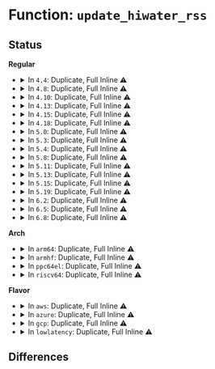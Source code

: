 # Function: <code>update_hiwater_rss</code>

## Status
<b>Regular</b>
<ul>
<li>
<details>
<summary>In <code>4.4</code>: Duplicate, Full Inline ⚠️</summary>

**Collision:** Static Duplication

**Inline:** Full

**Transformation:** False

**Instances:**

```
In mm/memory.c (ffffffff811bde03)
Location: include/linux/mm.h:1401
Inline: True
Inline callers:
  - mm/memory.c:zap_page_range_single
  - mm/memory.c:zap_page_range
```
```
In mm/mmap.c (ffffffff811c4182)
Location: include/linux/mm.h:1401
Inline: True
Inline callers:
  - mm/mmap.c:unmap_region
```
```
In mm/rmap.c (ffffffff811cb1e6)
Location: include/linux/mm.h:1401
Inline: True
Inline callers:
  - mm/rmap.c:try_to_unmap_one
```
</details>
</li>
<li>
<details>
<summary>In <code>4.8</code>: Duplicate, Full Inline ⚠️</summary>

**Collision:** Static Duplication

**Inline:** Full

**Transformation:** False

**Instances:**

```
In mm/memory.c (ffffffff811d9623)
Location: include/linux/mm.h:1511
Inline: True
Inline callers:
  - mm/memory.c:zap_page_range_single
  - mm/memory.c:zap_page_range
```
```
In mm/mmap.c (ffffffff811e0042)
Location: include/linux/mm.h:1511
Inline: True
Inline callers:
  - mm/mmap.c:unmap_region
```
```
In mm/rmap.c (ffffffff811e82a0)
Location: include/linux/mm.h:1511
Inline: True
Inline callers:
  - mm/rmap.c:try_to_unmap_one
```
```
In mm/madvise.c (ffffffff811ee70e)
Location: include/linux/mm.h:1511
Inline: True
Inline callers:
  - mm/madvise.c:madvise_free_single_vma
```
</details>
</li>
<li>
<details>
<summary>In <code>4.10</code>: Duplicate, Full Inline ⚠️</summary>

**Collision:** Static Duplication

**Inline:** Full

**Transformation:** False

**Instances:**

```
In mm/memory.c (ffffffff811e8a33)
Location: include/linux/mm.h:1485
Inline: True
Inline callers:
  - mm/memory.c:zap_page_range_single
  - mm/memory.c:zap_page_range
```
```
In mm/mmap.c (ffffffff811eff92)
Location: include/linux/mm.h:1485
Inline: True
Inline callers:
  - mm/mmap.c:unmap_region
```
```
In mm/rmap.c (ffffffff811f96c9)
Location: include/linux/mm.h:1485
Inline: True
Inline callers:
  - mm/rmap.c:try_to_unmap_one
```
```
In mm/madvise.c (ffffffff811ff05e)
Location: include/linux/mm.h:1485
Inline: True
Inline callers:
  - mm/madvise.c:madvise_free_single_vma
```
</details>
</li>
<li>
<details>
<summary>In <code>4.13</code>: Duplicate, Full Inline ⚠️</summary>

**Collision:** Static Duplication

**Inline:** Full

**Transformation:** False

**Instances:**

```
In mm/memory.c (ffffffff811f3ca3)
Location: include/linux/mm.h:1517
Inline: True
Inline callers:
  - mm/memory.c:zap_page_range_single
  - mm/memory.c:zap_page_range
```
```
In mm/mmap.c (ffffffff811faf12)
Location: include/linux/mm.h:1517
Inline: True
Inline callers:
  - mm/mmap.c:unmap_region
```
```
In mm/rmap.c (ffffffff81204303)
Location: include/linux/mm.h:1517
Inline: True
Inline callers:
  - mm/rmap.c:try_to_unmap_one
```
```
In mm/madvise.c (ffffffff81209c14)
Location: include/linux/mm.h:1517
Inline: True
Inline callers:
  - mm/madvise.c:madvise_free_single_vma
```
</details>
</li>
<li>
<details>
<summary>In <code>4.15</code>: Duplicate, Full Inline ⚠️</summary>

**Collision:** Static Duplication

**Inline:** Full

**Transformation:** False

**Instances:**

```
In mm/memory.c (ffffffff8120b963)
Location: include/linux/mm.h:1591
Inline: True
Inline callers:
  - mm/memory.c:zap_page_range_single
  - mm/memory.c:zap_page_range
```
```
In mm/mmap.c (ffffffff81213432)
Location: include/linux/mm.h:1591
Inline: True
Inline callers:
  - mm/mmap.c:unmap_region
```
```
In mm/rmap.c (ffffffff8121d0d2)
Location: include/linux/mm.h:1591
Inline: True
Inline callers:
  - mm/rmap.c:try_to_unmap_one
```
```
In mm/madvise.c (ffffffff81222d44)
Location: include/linux/mm.h:1591
Inline: True
Inline callers:
  - mm/madvise.c:madvise_free_single_vma
```
</details>
</li>
<li>
<details>
<summary>In <code>4.18</code>: Duplicate, Full Inline ⚠️</summary>

**Collision:** Static Duplication

**Inline:** Full

**Transformation:** False

**Instances:**

```
In mm/memory.c (ffffffff8122c673)
Location: include/linux/mm.h:1678
Inline: True
Inline callers:
  - mm/memory.c:zap_page_range_single
  - mm/memory.c:zap_page_range
```
```
In mm/mmap.c (ffffffff812343d2)
Location: include/linux/mm.h:1678
Inline: True
Inline callers:
  - mm/mmap.c:unmap_region
```
```
In mm/rmap.c (ffffffff8123efc0)
Location: include/linux/mm.h:1678
Inline: True
Inline callers:
  - mm/rmap.c:try_to_unmap_one
```
```
In mm/madvise.c (ffffffff81244b6f)
Location: include/linux/mm.h:1678
Inline: True
Inline callers:
  - mm/madvise.c:madvise_free_single_vma
```
</details>
</li>
<li>
<details>
<summary>In <code>5.0</code>: Duplicate, Full Inline ⚠️</summary>

**Collision:** Static Duplication

**Inline:** Full

**Transformation:** False

**Instances:**

```
In mm/memory.c (ffffffff8123fcc9)
Location: include/linux/mm.h:1748
Inline: True
Inline callers:
  - mm/memory.c:zap_page_range_single
  - mm/memory.c:zap_page_range
```
```
In mm/mmap.c (ffffffff81247b82)
Location: include/linux/mm.h:1748
Inline: True
Inline callers:
  - mm/mmap.c:unmap_region
```
```
In mm/rmap.c (ffffffff812535d9)
Location: include/linux/mm.h:1748
Inline: True
Inline callers:
  - mm/rmap.c:try_to_unmap_one
```
```
In mm/madvise.c (ffffffff81258f25)
Location: include/linux/mm.h:1748
Inline: True
Inline callers:
  - mm/madvise.c:madvise_free_single_vma
```
</details>
</li>
<li>
<details>
<summary>In <code>5.3</code>: Duplicate, Full Inline ⚠️</summary>

**Collision:** Static Duplication

**Inline:** Full

**Transformation:** False

**Instances:**

```
In mm/memory.c (ffffffff81251e0f)
Location: include/linux/mm.h:1743
Inline: True
Inline callers:
  - mm/memory.c:zap_page_range_single
  - mm/memory.c:zap_page_range
```
```
In mm/mmap.c (ffffffff81259da5)
Location: include/linux/mm.h:1743
Inline: True
Inline callers:
  - mm/mmap.c:unmap_region
```
```
In mm/rmap.c (ffffffff81265842)
Location: include/linux/mm.h:1743
Inline: True
Inline callers:
  - mm/rmap.c:try_to_unmap_one
```
```
In mm/madvise.c (ffffffff8127474d)
Location: include/linux/mm.h:1743
Inline: True
Inline callers:
  - mm/madvise.c:madvise_free_single_vma
```
</details>
</li>
<li>
<details>
<summary>In <code>5.4</code>: Duplicate, Full Inline ⚠️</summary>

**Collision:** Static Duplication

**Inline:** Full

**Transformation:** False

**Instances:**

```
In mm/memory.c (ffffffff812603bf)
Location: include/linux/mm.h:1715
Inline: True
Inline callers:
  - mm/memory.c:zap_page_range_single
  - mm/memory.c:zap_page_range
```
```
In mm/mmap.c (ffffffff81268255)
Location: include/linux/mm.h:1715
Inline: True
Inline callers:
  - mm/mmap.c:unmap_region
```
```
In mm/rmap.c (ffffffff81274157)
Location: include/linux/mm.h:1715
Inline: True
Inline callers:
  - mm/rmap.c:try_to_unmap_one
```
```
In mm/madvise.c (ffffffff812836dd)
Location: include/linux/mm.h:1715
Inline: True
Inline callers:
  - mm/madvise.c:madvise_free_single_vma
```
</details>
</li>
<li>
<details>
<summary>In <code>5.8</code>: Duplicate, Full Inline ⚠️</summary>

**Collision:** Static Duplication

**Inline:** Full

**Transformation:** False

**Instances:**

```
In mm/memory.c (ffffffff8129098f)
Location: include/linux/mm.h:1935
Inline: True
Inline callers:
  - mm/memory.c:zap_page_range_single
  - mm/memory.c:zap_page_range
```
```
In mm/mmap.c (ffffffff81298835)
Location: include/linux/mm.h:1935
Inline: True
Inline callers:
  - mm/mmap.c:unmap_region
```
```
In mm/rmap.c (ffffffff812a53d8)
Location: include/linux/mm.h:1935
Inline: True
Inline callers:
  - mm/rmap.c:try_to_unmap_one
```
```
In mm/madvise.c (ffffffff812b5540)
Location: include/linux/mm.h:1935
Inline: True
Inline callers:
  - mm/madvise.c:madvise_free_single_vma
```
</details>
</li>
<li>
<details>
<summary>In <code>5.11</code>: Duplicate, Full Inline ⚠️</summary>

**Collision:** Static Duplication

**Inline:** Full

**Transformation:** False

**Instances:**

```
In mm/memory.c (ffffffff8129b41f)
Location: include/linux/mm.h:1980
Inline: True
Inline callers:
  - mm/memory.c:zap_page_range_single
  - mm/memory.c:zap_page_range
```
```
In mm/mmap.c (ffffffff812a39b5)
Location: include/linux/mm.h:1980
Inline: True
Inline callers:
  - mm/mmap.c:unmap_region
```
```
In mm/rmap.c (ffffffff812b086c)
Location: include/linux/mm.h:1980
Inline: True
Inline callers:
  - mm/rmap.c:try_to_unmap_one
```
```
In mm/madvise.c (ffffffff812c0800)
Location: include/linux/mm.h:1980
Inline: True
Inline callers:
  - mm/madvise.c:madvise_free_single_vma
```
</details>
</li>
<li>
<details>
<summary>In <code>5.13</code>: Duplicate, Full Inline ⚠️</summary>

**Collision:** Static Duplication

**Inline:** Full

**Transformation:** False

**Instances:**

```
In mm/memory.c (ffffffff812a072b)
Location: include/linux/mm.h:1988
Inline: True
Inline callers:
  - mm/memory.c:zap_page_range_single
  - mm/memory.c:zap_page_range
```
```
In mm/mmap.c (ffffffff812a91df)
Location: include/linux/mm.h:1988
Inline: True
Inline callers:
  - mm/mmap.c:unmap_region
```
```
In mm/rmap.c (ffffffff812b5e97)
Location: include/linux/mm.h:1988
Inline: True
Inline callers:
  - mm/rmap.c:try_to_unmap_one
```
```
In mm/madvise.c (ffffffff812c778f)
Location: include/linux/mm.h:1988
Inline: True
Inline callers:
  - mm/madvise.c:madvise_free_single_vma
```
</details>
</li>
<li>
<details>
<summary>In <code>5.15</code>: Duplicate, Full Inline ⚠️</summary>

**Collision:** Static Duplication

**Inline:** Full

**Transformation:** False

**Instances:**

```
In mm/memory.c (ffffffff812e16bb)
Location: include/linux/mm.h:2017
Inline: True
Inline callers:
  - mm/memory.c:zap_page_range_single
  - mm/memory.c:zap_page_range
```
```
In mm/mmap.c (ffffffff812ea83f)
Location: include/linux/mm.h:2017
Inline: True
Inline callers:
  - mm/mmap.c:unmap_region
```
```
In mm/rmap.c (ffffffff812f8510)
Location: include/linux/mm.h:2017
Inline: True
Inline callers:
  - mm/rmap.c:try_to_migrate_one
  - mm/rmap.c:try_to_unmap_one
```
```
In mm/madvise.c (ffffffff8130c54f)
Location: include/linux/mm.h:2017
Inline: True
Inline callers:
  - mm/madvise.c:madvise_free_single_vma
```
</details>
</li>
<li>
<details>
<summary>In <code>5.19</code>: Duplicate, Full Inline ⚠️</summary>

**Collision:** Static Duplication

**Inline:** Full

**Transformation:** False

**Instances:**

```
In mm/memory.c (ffffffff81342221)
Location: include/linux/mm.h:2095
Inline: True
Inline callers:
  - mm/memory.c:zap_page_range_single
  - mm/memory.c:zap_page_range
```
```
In mm/mmap.c (ffffffff8134d4d0)
Location: include/linux/mm.h:2095
Inline: True
Inline callers:
  - mm/mmap.c:unmap_region
```
```
In mm/rmap.c (ffffffff8135e5b0)
Location: include/linux/mm.h:2095
Inline: True
Inline callers:
  - mm/rmap.c:try_to_migrate_one
  - mm/rmap.c:try_to_unmap_one
```
```
In mm/madvise.c (ffffffff81375ae3)
Location: include/linux/mm.h:2095
Inline: True
Inline callers:
  - mm/madvise.c:madvise_free_single_vma
```
</details>
</li>
<li>
<details>
<summary>In <code>6.2</code>: Duplicate, Full Inline ⚠️</summary>

**Collision:** Static Duplication

**Inline:** Full

**Transformation:** False

**Instances:**

```
In mm/memory.c (ffffffff813ba329)
Location: include/linux/mm.h:2261
Inline: True
Inline callers:
  - mm/memory.c:zap_page_range_single
  - mm/memory.c:zap_page_range
```
```
In mm/mmap.c (ffffffff813c65d4)
Location: include/linux/mm.h:2261
Inline: True
Inline callers:
  - mm/mmap.c:unmap_region
```
```
In mm/rmap.c (ffffffff813d9481)
Location: include/linux/mm.h:2261
Inline: True
Inline callers:
  - mm/rmap.c:try_to_migrate_one
  - mm/rmap.c:try_to_unmap_one
```
```
In mm/madvise.c (ffffffff813f3080)
Location: include/linux/mm.h:2261
Inline: True
Inline callers:
  - mm/madvise.c:madvise_free_single_vma
```
</details>
</li>
<li>
<details>
<summary>In <code>6.5</code>: Duplicate, Full Inline ⚠️</summary>

**Collision:** Static Duplication

**Inline:** Full

**Transformation:** False

**Instances:**

```
In mm/memory.c (ffffffff813eecd3)
Location: include/linux/mm.h:2581
Inline: True
Inline callers:
  - mm/memory.c:zap_page_range_single
```
```
In mm/mmap.c (ffffffff813facdd)
Location: include/linux/mm.h:2581
Inline: True
Inline callers:
  - mm/mmap.c:unmap_region
```
```
In mm/rmap.c (ffffffff8140db72)
Location: include/linux/mm.h:2581
Inline: True
Inline callers:
  - mm/rmap.c:try_to_migrate_one
  - mm/rmap.c:try_to_unmap_one
```
```
In mm/madvise.c (ffffffff81426adf)
Location: include/linux/mm.h:2581
Inline: True
Inline callers:
  - mm/madvise.c:madvise_free_single_vma
```
</details>
</li>
<li>
<details>
<summary>In <code>6.8</code>: Duplicate, Full Inline ⚠️</summary>

**Collision:** Static Duplication

**Inline:** Full

**Transformation:** False

**Instances:**

```
In mm/memory.c (ffffffff8141a783)
Location: include/linux/mm.h:2630
Inline: True
Inline callers:
  - mm/memory.c:zap_page_range_single
```
```
In mm/mmap.c (ffffffff81426d15)
Location: include/linux/mm.h:2630
Inline: True
Inline callers:
  - mm/mmap.c:unmap_region
```
```
In mm/rmap.c (ffffffff8143a2cc)
Location: include/linux/mm.h:2630
Inline: True
Inline callers:
  - mm/rmap.c:try_to_migrate_one
  - mm/rmap.c:try_to_unmap_one
```
```
In mm/madvise.c (ffffffff8146071f)
Location: include/linux/mm.h:2630
Inline: True
Inline callers:
  - mm/madvise.c:madvise_free_single_vma
```
</details>
</li>
</ul>
<b>Arch</b>
<ul>
<li>
<details>
<summary>In <code>arm64</code>: Duplicate, Full Inline ⚠️</summary>

**Collision:** Static Duplication

**Inline:** Full

**Transformation:** False

**Instances:**

```
In mm/memory.c (ffff8000102f76b8)
Location: include/linux/mm.h:1715
Inline: True
Inline callers:
  - mm/memory.c:zap_page_range_single
  - mm/memory.c:zap_page_range
```
```
In mm/mmap.c (ffff8000102ff42c)
Location: include/linux/mm.h:1715
Inline: True
Inline callers:
  - mm/mmap.c:unmap_region
```
```
In mm/rmap.c (ffff800010309d9c)
Location: include/linux/mm.h:1715
Inline: True
Inline callers:
  - mm/rmap.c:try_to_unmap_one
```
```
In mm/madvise.c (ffff80001031de88)
Location: include/linux/mm.h:1715
Inline: True
Inline callers:
  - mm/madvise.c:madvise_free_single_vma
```
</details>
</li>
<li>
<details>
<summary>In <code>armhf</code>: Duplicate, Full Inline ⚠️</summary>

**Collision:** Static Duplication

**Inline:** Full

**Transformation:** False

**Instances:**

```
In mm/memory.c (c05196c4)
Location: include/linux/mm.h:1715
Inline: True
Inline callers:
  - mm/memory.c:zap_page_range_single
  - mm/memory.c:zap_page_range
```
```
In mm/mmap.c (c051e2f8)
Location: include/linux/mm.h:1715
Inline: True
Inline callers:
  - mm/mmap.c:unmap_region
```
```
In mm/rmap.c (c05265e8)
Location: include/linux/mm.h:1715
Inline: True
Inline callers:
  - mm/rmap.c:try_to_unmap_one
```
```
In mm/madvise.c (c053750c)
Location: include/linux/mm.h:1715
Inline: True
Inline callers:
  - mm/madvise.c:madvise_free_single_vma
```
</details>
</li>
<li>
<details>
<summary>In <code>ppc64el</code>: Duplicate, Full Inline ⚠️</summary>

**Collision:** Static Duplication

**Inline:** Full

**Transformation:** False

**Instances:**

```
In mm/memory.c (c0000000003c0498)
Location: include/linux/mm.h:1715
Inline: True
Inline callers:
  - mm/memory.c:zap_page_range_single
  - mm/memory.c:zap_page_range
```
```
In mm/mmap.c (c0000000003cb228)
Location: include/linux/mm.h:1715
Inline: True
Inline callers:
  - mm/mmap.c:unmap_region
```
```
In mm/rmap.c (c0000000003d9730)
Location: include/linux/mm.h:1715
Inline: True
Inline callers:
  - mm/rmap.c:try_to_unmap_one
```
```
In mm/madvise.c (c0000000003f1a4c)
Location: include/linux/mm.h:1715
Inline: True
Inline callers:
  - mm/madvise.c:madvise_free_single_vma
```
</details>
</li>
<li>
<details>
<summary>In <code>riscv64</code>: Duplicate, Full Inline ⚠️</summary>

**Collision:** Static Duplication

**Inline:** Full

**Transformation:** False

**Instances:**

```
In mm/memory.c (ffffffe000207cbe)
Location: include/linux/mm.h:1715
Inline: True
Inline callers:
  - mm/memory.c:zap_page_range_single
  - mm/memory.c:zap_page_range
```
```
In mm/mmap.c (ffffffe00020d42c)
Location: include/linux/mm.h:1715
Inline: True
Inline callers:
  - mm/mmap.c:unmap_region
```
```
In mm/rmap.c (ffffffe000213d4a)
Location: include/linux/mm.h:1715
Inline: True
Inline callers:
  - mm/rmap.c:try_to_unmap_one
```
```
In mm/madvise.c (ffffffe000220e8c)
Location: include/linux/mm.h:1715
Inline: True
Inline callers:
  - mm/madvise.c:madvise_free_single_vma
```
</details>
</li>
</ul>
<b>Flavor</b>
<ul>
<li>
<details>
<summary>In <code>aws</code>: Duplicate, Full Inline ⚠️</summary>

**Collision:** Static Duplication

**Inline:** Full

**Transformation:** False

**Instances:**

```
In mm/memory.c (ffffffff81258a0f)
Location: include/linux/mm.h:1715
Inline: True
Inline callers:
  - mm/memory.c:zap_page_range_single
  - mm/memory.c:zap_page_range
```
```
In mm/mmap.c (ffffffff812608a5)
Location: include/linux/mm.h:1715
Inline: True
Inline callers:
  - mm/mmap.c:unmap_region
```
```
In mm/rmap.c (ffffffff8126c7a7)
Location: include/linux/mm.h:1715
Inline: True
Inline callers:
  - mm/rmap.c:try_to_unmap_one
```
```
In mm/madvise.c (ffffffff8127bd2d)
Location: include/linux/mm.h:1715
Inline: True
Inline callers:
  - mm/madvise.c:madvise_free_single_vma
```
</details>
</li>
<li>
<details>
<summary>In <code>azure</code>: Duplicate, Full Inline ⚠️</summary>

**Collision:** Static Duplication

**Inline:** Full

**Transformation:** False

**Instances:**

```
In mm/memory.c (ffffffff8124aecf)
Location: include/linux/mm.h:1715
Inline: True
Inline callers:
  - mm/memory.c:zap_page_range_single
  - mm/memory.c:zap_page_range
```
```
In mm/mmap.c (ffffffff81252cc5)
Location: include/linux/mm.h:1715
Inline: True
Inline callers:
  - mm/mmap.c:unmap_region
```
```
In mm/rmap.c (ffffffff8125e800)
Location: include/linux/mm.h:1715
Inline: True
Inline callers:
  - mm/rmap.c:try_to_unmap_one
```
```
In mm/madvise.c (ffffffff8126dc0d)
Location: include/linux/mm.h:1715
Inline: True
Inline callers:
  - mm/madvise.c:madvise_free_single_vma
```
</details>
</li>
<li>
<details>
<summary>In <code>gcp</code>: Duplicate, Full Inline ⚠️</summary>

**Collision:** Static Duplication

**Inline:** Full

**Transformation:** False

**Instances:**

```
In mm/memory.c (ffffffff812567af)
Location: include/linux/mm.h:1715
Inline: True
Inline callers:
  - mm/memory.c:zap_page_range_single
  - mm/memory.c:zap_page_range
```
```
In mm/mmap.c (ffffffff8125e645)
Location: include/linux/mm.h:1715
Inline: True
Inline callers:
  - mm/mmap.c:unmap_region
```
```
In mm/rmap.c (ffffffff8126a547)
Location: include/linux/mm.h:1715
Inline: True
Inline callers:
  - mm/rmap.c:try_to_unmap_one
```
```
In mm/madvise.c (ffffffff81279acd)
Location: include/linux/mm.h:1715
Inline: True
Inline callers:
  - mm/madvise.c:madvise_free_single_vma
```
</details>
</li>
<li>
<details>
<summary>In <code>lowlatency</code>: Duplicate, Full Inline ⚠️</summary>

**Collision:** Static Duplication

**Inline:** Full

**Transformation:** False

**Instances:**

```
In mm/memory.c (ffffffff8126624f)
Location: include/linux/mm.h:1715
Inline: True
Inline callers:
  - mm/memory.c:zap_page_range_single
  - mm/memory.c:zap_page_range
```
```
In mm/mmap.c (ffffffff8126e095)
Location: include/linux/mm.h:1715
Inline: True
Inline callers:
  - mm/mmap.c:unmap_region
```
```
In mm/rmap.c (ffffffff81279f25)
Location: include/linux/mm.h:1715
Inline: True
Inline callers:
  - mm/rmap.c:try_to_unmap_one
```
```
In mm/madvise.c (ffffffff812896bd)
Location: include/linux/mm.h:1715
Inline: True
Inline callers:
  - mm/madvise.c:madvise_free_single_vma
```
</details>
</li>
</ul>

## Differences
